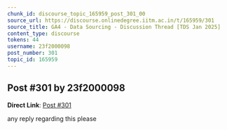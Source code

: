 ```yaml
---
chunk_id: discourse_topic_165959_post_301_00
source_url: https://discourse.onlinedegree.iitm.ac.in/t/165959/301
source_title: GA4 - Data Sourcing - Discussion Thread [TDS Jan 2025]
content_type: discourse
tokens: 44
username: 23f2000098
post_number: 301
topic_id: 165959
---
```


## Post #301 by 23f2000098

**Direct Link**: [Post #301](https://discourse.onlinedegree.iitm.ac.in/t/165959/301)

any reply regarding this please
